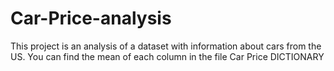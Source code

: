 # Car-Price-analysis
This project is an analysis of a dataset with information about cars from the US. You can find the mean of each column in the file Car Price DICTIONARY
